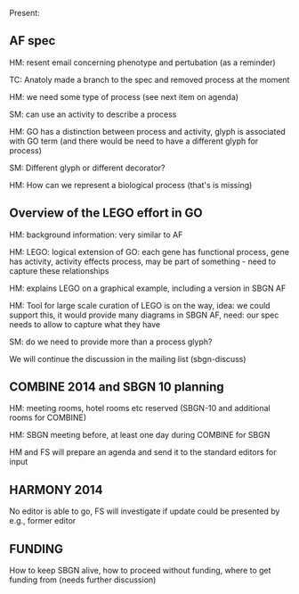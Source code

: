 Present:

AF spec
-------

HM: resent email concerning phenotype and pertubation (as a reminder)

TC: Anatoly made a branch to the spec and removed process at the moment

HM: we need some type of process (see next item on agenda)

SM: can use an activity to describe a process

HM: GO has a distinction between process and activity, glyph is associated with GO term (and there would be need to have a different glyph for process)

SM: Different glyph or different decorator?

HM: How can we represent a biological process (that's is missing)

Overview of the LEGO effort in GO
---------------------------------

HM: background information: very similar to AF

HM: LEGO: logical extension of GO: each gene has functional process, gene has activity, activity effects process, may be part of something - need to capture these relationships

HM: explains LEGO on a graphical example, including a version in SBGN AF

HM: Tool for large scale curation of LEGO is on the way, idea: we could support this, it would provide many diagrams in SBGN AF, need: our spec needs to allow to capture what they have

SM: do we need to provide more than a process glyph?

We will continue the discussion in the mailing list (sbgn-discuss)

COMBINE 2014 and SBGN 10 planning
---------------------------------

HM: meeting rooms, hotel rooms etc reserved (SBGN-10 and additional rooms for COMBINE)

HM: SBGN meeting before, at least one day during COMBINE for SBGN

HM and FS will prepare an agenda and send it to the standard editors for input

HARMONY 2014
------------

No editor is able to go, FS will investigate if update could be presented by e.g., former editor

FUNDING
-------

How to keep SBGN alive, how to proceed without funding, where to get funding from (needs further discussion)